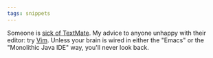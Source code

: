 ```yaml
---
tags: snippets
---
```


Someone is [sick of TextMate](http://pivotallabs.com/users/alex/blog/articles/1201-textmate-the-last-straw). My advice to anyone unhappy with their editor: try [Vim](/wiki/Vim). Unless your brain is wired in either the "Emacs" or the "Monolithic Java IDE" way, you'll never look back.
